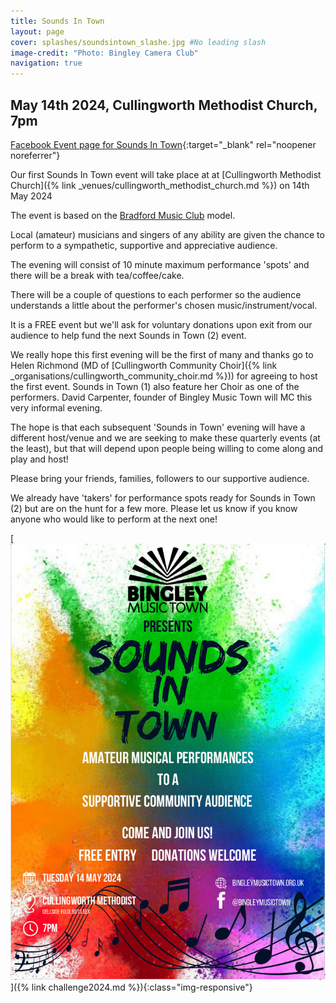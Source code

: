 ```yaml
---
title: Sounds In Town
layout: page
cover: splashes/soundsintown_slashe.jpg #No leading slash
image-credit: "Photo: Bingley Camera Club"
navigation: true
---
```

<main id="content" class="content" role="main" markdown="1">

## May 14th 2024, Cullingworth Methodist Church, 7pm

[<i class="fa-brands fa-square-facebook"></i> Facebook Event page for Sounds In Town<i class="fa fa-external-link" aria-hidden="true"></i>](https://www.facebook.com/events/1502540836969738){:target="_blank" rel="noopener noreferrer"}

Our first Sounds In Town event will take place at at [Cullingworth Methodist Church]({% link _venues/cullingworth_methodist_church.md %}) on 14th May 2024

The event is based on the [Bradford Music Club](http://www.bradfordmusicclub.org.uk/) model.

Local (amateur) musicians and singers of any ability are given the chance to perform to a sympathetic, supportive and appreciative audience. 

The  evening will consist of 10 minute maximum performance 'spots' and there will be a break with tea/coffee/cake. 

There will be a couple of questions to each performer so the audience understands a little about the performer's chosen music/instrument/vocal. 

It is a FREE event but we'll ask for voluntary donations upon exit from our audience to help fund the next Sounds in Town (2) event. 

We really hope this first evening will be the first of many and thanks go to Helen Richmond (MD of [Cullingworth Community Choir]({% link _organisations/cullingworth_community_choir.md %})) for agreeing to host the first event.  Sounds in Town (1) also feature her Choir as one of the performers.  David Carpenter, founder of Bingley Music Town will MC this very informal evening.  

The hope is that each subsequent 'Sounds in Town' evening will have a different host/venue and we are seeking to make these quarterly events (at the least), but that will depend upon people being willing to come along and play and host! 

Please bring your friends, families, followers to our supportive audience.  

We already have 'takers' for performance spots ready for Sounds in Town (2) but are on the hunt for a few more. Please let us know if you know anyone who would like to perform at the next one! 

[![Sounds In Town Event](assets/images/sounds-in-town-may24_full.jpg)]({% link challenge2024.md %}){:class="img-responsive"}

</main>
